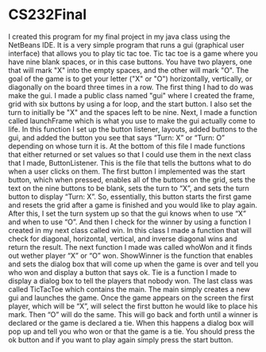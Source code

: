 ﻿# CS232Final

I created this program for my final project in my java class using the NetBeans IDE. It is a very simple program that runs a gui (graphical user interface) that allows you to play tic tac toe. Tic tac toe is a game where you have nine blank spaces, or in this case buttons. You have two players, one that will mark "X" into the empty spaces, and the other will mark "O". The goal of the game is to get your letter ("X" or "O") horizontally, vertically, or diagonally on the board three times in a row. The first thing I had to do was make the gui. I made a public class named "gui" where I created the frame, grid with six buttons by using a for loop, and the start button. I also set the turn to initially be "X" and the spaces left to be nine. Next, I made a function called launchFrame which is what you use to make the gui actually come to life. In this function I set up the button listener, layouts, added buttons to the gui, and added the button you see that says “Turn: X” or “Turn: O” depending on whose turn it is. At the bottom of this file I made functions that either returned or set values so that I could use them in the next class that I made, ButtonListener. This is the file that tells the buttons what to do when a user clicks on them. The first button I implemented was the start button, which when pressed, enables all of the buttons on the grid, sets the text on the nine buttons to be blank, sets the turn to “X”, and sets the turn button to display “Turn: X”. So, essentially, this button starts the first game and resets the grid after a game is finished and you would like to play again. After this, I set the turn system up so that the gui knows when to use “X” and when to use “O”. And then I check for the winner by using a function I created in my next class called win. In this class I made a function that will check for diagonal, horizontal, vertical, and inverse diagonal wins and return the result. The next function I made was called whoWon and it finds out wether player “X” or “O” won. ShowWinner is the function that enables and sets the dialog box that will come up when the game is over and tell you who won and display a button that says ok. Tie is a function I made to display a dialog box to tell the players that nobody won. The last class was called TicTacToe which contains the main. The main simply creates a new gui and launches the game. Once the game appears on the screen the first player, which will be “X”, will select the first button he would like to place his mark. Then “O” will do the same. This will go back and forth until a winner is declared or the game is declared a tie. When this happens a dialog box will pop up and tell you who won or that the game is a tie. You should press the ok button and if you want to play again simply press the start button. 







